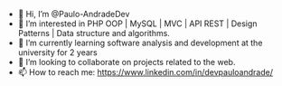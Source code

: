 - 👋 Hi, I’m @Paulo-AndradeDev
- 👀 I’m interested in PHP OOP | MySQL | MVC | API REST | Design Patterns | Data structure and algorithms.
- 🌱 I’m currently learning software analysis and development at the university for 2 years
- 💞️ I’m looking to collaborate on projects related to the web.
- 📫 How to reach me: https://www.linkedin.com/in/devpauloandrade/

<!---
Paulo-AndradeDev/Paulo-AndradeDev is a ✨ special ✨ repository because its `README.md` (this file) appears on your GitHub profile.
You can click the Preview link to take a look at your changes.
--->
